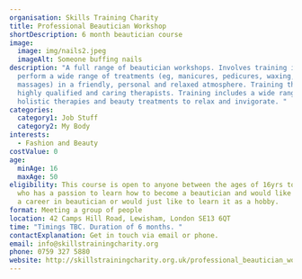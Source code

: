 ```yaml
---
organisation: Skills Training Charity
title: Professional Beautician Workshop
shortDescription: 6 month beautician course
image:
  image: img/nails2.jpeg
  imageAlt: Someone buffing nails
description: "A full range of beautician workshops. Involves training in how to
  perform a wide range of treatments (eg, manicures, pedicures, waxing,
  massages) in a friendly, personal and relaxed atmosphere. Training through
  highly qualified and caring therapists. Training includes a wide range of
  holistic therapies and beauty treatments to relax and invigorate. "
categories:
  category1: Job Stuff
  category2: My Body
interests:
  - Fashion and Beauty
costValue: 0
age:
  minAge: 16
  maxAge: 50
eligibility: This course is open to anyone between the ages of 16yrs to 50yrs
  who has a passion to learn how to become a beautician and would like to pursue
  a career in beautician or would just like to learn it as a hobby.
format: Meeting a group of people
location: 42 Camps Hill Road, Lewisham, London SE13 6QT
time: "Timings TBC. Duration of 6 months. "
contactExplanation: Get in touch via email or phone.
email: info@skillstrainingcharity.org
phone: 0759 327 5880
website: http://skillstrainingcharity.org.uk/professional_beautician_workshop.htm
---
```

